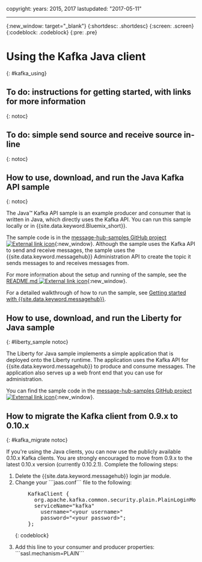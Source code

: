 copyright:
  years: 2015, 2017
lastupdated: "2017-05-11"

---

{:new_window: target="_blank"}
{:shortdesc: .shortdesc}
{:screen: .screen}
{:codeblock: .codeblock}
{:pre: .pre}

# Using the Kafka Java client
{: #kafka_using}

## To do: instructions for getting started, with links for more information
{: notoc}

## To do: simple send source and receive source in-line
{: notoc}

## How to use, download, and run the Java Kafka API sample
{: notoc}

The Java&trade; Kafka API sample is an example producer and consumer that is written in Java, which directly uses the Kafka API. You can run this sample locally or in {{site.data.keyword.Bluemix_short}}.

The sample code is in the [message-hub-samples GitHub project ![External link icon](../../icons/launch-glyph.svg "External link icon")](https://github.com/ibm-messaging/message-hub-samples/tree/master/kafka-java-console-sample){:new_window}. Although the sample uses
the Kafka API to send and receive messages, the sample uses the {{site.data.keyword.messagehub}} Administration API to create the topic it sends messages to and receives messages from.

For more information about the setup and running of the sample, see the [README.md ![External link icon](../../icons/launch-glyph.svg "External link icon")](https://github.com/ibm-messaging/message-hub-samples/tree/master/kafka-java-console-sample){:new_window}.

For a detailed walkthrough of how to run the sample, see [Getting started with {{site.data.keyword.messagehub}}](/docs/services/MessageHub/messagehub.html#getting_started_steps).

## How to use, download, and run the Liberty for Java sample
{: #liberty_sample notoc}

The Liberty for Java sample implements a simple application that is deployed onto the Liberty runtime. The application uses the Kafka API for {{site.data.keyword.messagehub}} to produce and consume messages.
The application also serves up a web front end that you can use for administration.

You can find the sample code in the [message-hub-samples GitHub project ![External link icon](../../icons/launch-glyph.svg "External link icon")](https://github.com/ibm-messaging/message-hub-samples/tree/master/kafka-java-liberty-sample){:new_window}.

## How to migrate the Kafka client from 0.9.x to 0.10.x
{: #kafka_migrate notoc}


If you're using the Java clients, you can now use
the publicly available 0.10.x Kafka clients. You are strongly encouraged to move from 0.9.x to the
latest 0.10.x version (currently 0.10.2.1). Complete the following steps:

<ol>
<li>Delete the {{site.data.keyword.messagehub}} login jar module.</li>
<li>Change your ```jaas.conf``` file to the following:

<pre class="pre">
    KafkaClient {
      org.apache.kafka.common.security.plain.PlainLoginModule required
      serviceName="kafka"
        username="&lt;your username&gt;"
        password="&lt;your password&gt;";
    };
</pre>
{: codeblock}
</li>

<li>Add this line to your consumer and producer properties: ```sasl.mechanism=PLAIN```</li>
</ol>

<!-- 
new topic that includes content from existing topics about samples and migration
-->
